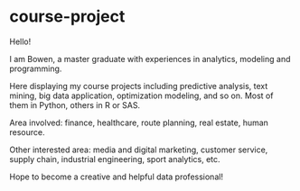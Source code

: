 # course-project

Hello! 

I am Bowen, a master graduate with experiences in analytics, modeling and programming.

Here displaying my course projects including predictive analysis, text mining, big data application, optimization modeling, and so on.
Most of them in Python, others in R or SAS.

Area involved: finance, healthcare, route planning, real estate, human resource.

Other interested area: media and digital marketing, customer service, supply chain, industrial engineering, sport analytics, etc.

Hope to become a creative and helpful data professional!

